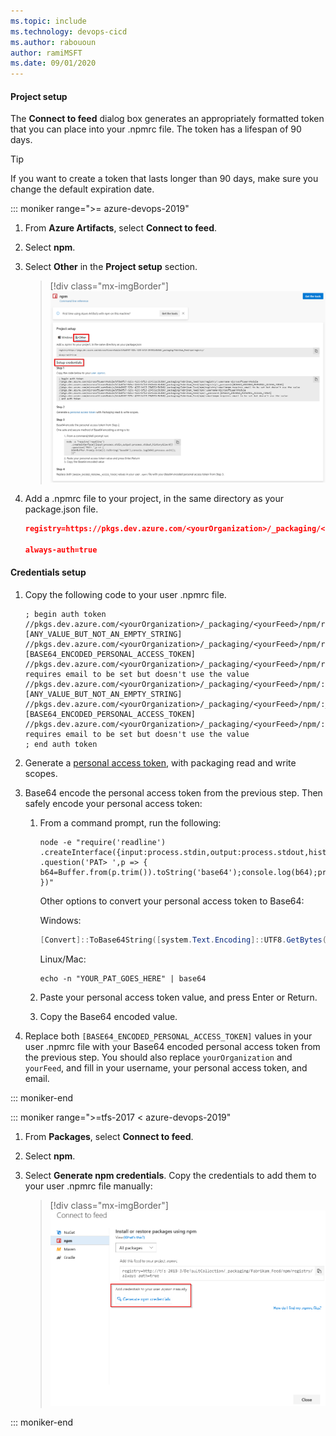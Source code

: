 ```yaml
---
ms.topic: include
ms.technology: devops-cicd
ms.author: rabououn
author: ramiMSFT
ms.date: 09/01/2020
---
```


#### Project setup

The **Connect to feed** dialog box generates an appropriately formatted token that you can place into your .npmrc file. The token has a lifespan of 90 days.

<a id="tokenpast90"></a>

> [!TIP]
> If you want to create a token that lasts longer than 90 days, make sure you change the default expiration date.

::: moniker range=">= azure-devops-2019"

1. From **Azure Artifacts**, select **Connect to feed**.

1. Select **npm**.

1. Select **Other** in the **Project setup** section.

   > [!div class="mx-imgBorder"] 
   > ![Screenshot of the connect to feed credentials.](../../media/connect-to-feed-npm-creds-azure-devops-newnav.png)

1. Add a .npmrc file to your project, in the same directory as your package.json file.

    ```JSON
    registry=https://pkgs.dev.azure.com/<yourOrganization>/_packaging/<yourFeed>/npm/registry/
    
    always-auth=true
    ```

#### Credentials setup

1. Copy the following code to your user .npmrc file.

    ```
    ; begin auth token
    //pkgs.dev.azure.com/<yourOrganization>/_packaging/<yourFeed>/npm/registry/:username=[ANY_VALUE_BUT_NOT_AN_EMPTY_STRING]
    //pkgs.dev.azure.com/<yourOrganization>/_packaging/<yourFeed>/npm/registry/:_password=[BASE64_ENCODED_PERSONAL_ACCESS_TOKEN]
    //pkgs.dev.azure.com/<yourOrganization>/_packaging/<yourFeed>/npm/registry/:email=npm requires email to be set but doesn't use the value
    //pkgs.dev.azure.com/<yourOrganization>/_packaging/<yourFeed>/npm/:username=[ANY_VALUE_BUT_NOT_AN_EMPTY_STRING]
    //pkgs.dev.azure.com/<yourOrganization>/_packaging/<yourFeed>/npm/:_password=[BASE64_ENCODED_PERSONAL_ACCESS_TOKEN]
    //pkgs.dev.azure.com/<yourOrganization>/_packaging/<yourFeed>/npm/:email=npm requires email to be set but doesn't use the value
    ; end auth token
    ```

2. Generate a [personal access token](../../../organizations/accounts/use-personal-access-tokens-to-authenticate.md), with packaging read and write scopes.

3. Base64 encode the personal access token from the previous step. Then safely encode your personal access token:

    1. From a command prompt, run the following:
        
        ```
        node -e "require('readline') .createInterface({input:process.stdin,output:process.stdout,historySize:0}) .question('PAT> ',p => { b64=Buffer.from(p.trim()).toString('base64');console.log(b64);process.exit(); })"
        ```

        Other options to convert your personal access token to Base64:

        Windows:
        ```powershell
        [Convert]::ToBase64String([system.Text.Encoding]::UTF8.GetBytes("YOUR_PAT_GOES_HERE"))
        ```
    
        Linux/Mac:
        ```
        echo -n "YOUR_PAT_GOES_HERE" | base64
        ```

    2. Paste your personal access token value, and press Enter or Return.
    3. Copy the Base64 encoded value.

4. Replace both `[BASE64_ENCODED_PERSONAL_ACCESS_TOKEN]` values in your user .npmrc file with your Base64 encoded personal access token from the previous step. You should also replace `yourOrganization` and `yourFeed`, and fill in your username, your personal access token, and email.

::: moniker-end

::: moniker range=">=tfs-2017 < azure-devops-2019"

1. From **Packages**, select **Connect to feed**.

2. Select **npm**.

3. Select **Generate npm credentials**. Copy the credentials to add them to your user .npmrc file manually:
    > [!div class="mx-imgBorder"] 
    >![Screenshot of the connect to npm feed.](../../media/tfs2018-connect-to-npm-feed.png)

::: moniker-end